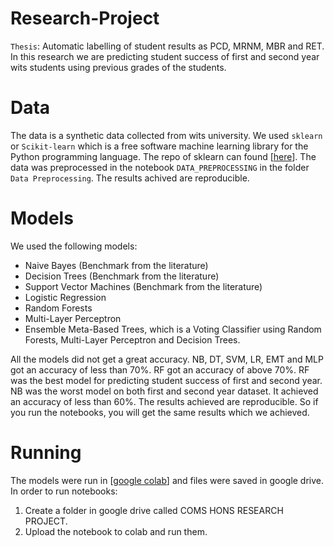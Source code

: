 # Research-Project
`Thesis`: Automatic labelling of student results as PCD, MRNM, MBR and RET. 
In this research we are predicting student success of first and second year wits students using previous grades of the students.

# Data
The data is a synthetic data collected from wits university. We used `sklearn` or `Scikit-learn` which is a free software machine learning library for the Python programming language. The repo of sklearn can found [[here](https://github.com/scikit-learn/scikit-learn)]. The data was preprocessed in the notebook `DATA_PREPROCESSING` in the folder `Data Preprocessing`. The results achived are reproducible.

# Models
We used the following models:
- Naive Bayes (Benchmark from the literature)
- Decision Trees (Benchmark from the literature)
- Support Vector Machines (Benchmark from the literature)
- Logistic Regression
- Random Forests
- Multi-Layer Perceptron
- Ensemble Meta-Based Trees, which is a Voting Classifier using Random Forests, Multi-Layer Perceptron and Decision Trees.

All the models did not get a great accuracy. NB, DT, SVM, LR, EMT and MLP got an accuracy of less than 70%. RF got an accuracy of above 70%. RF was the best model for predicting student success of first and second year. NB was the worst model on both first and second year dataset. It achieved an accuracy of less than 60%. The results achieved are reproducible. So if you run the notebooks, you will get the same results which we achieved.

# Running
The models were run in [[google colab](https://colab.research.google.com/)] and files were saved in google drive. In order to run notebooks:
1. Create a folder in google drive called COMS HONS RESEARCH PROJECT.
2. Upload the notebook to colab and run them.

